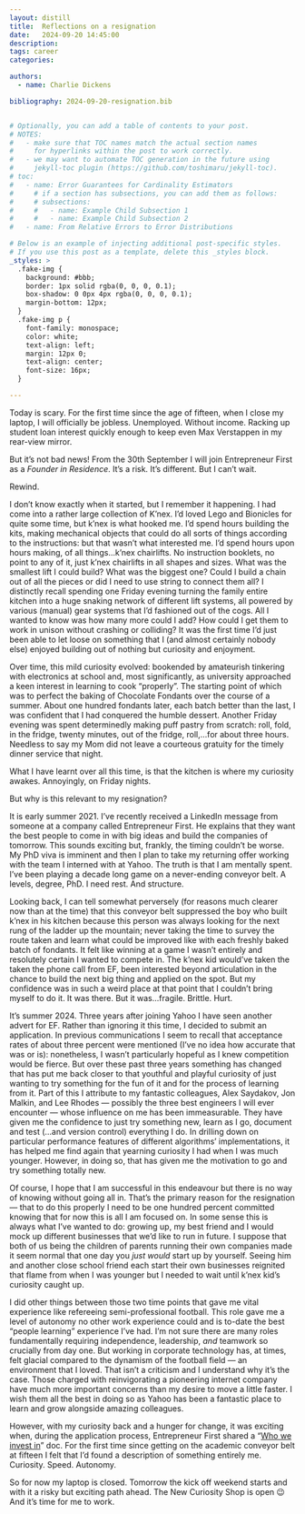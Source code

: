 ```yaml
---
layout: distill
title:  Reflections on a resignation
date:   2024-09-20 14:45:00
description: 
tags: career
categories: 

authors:
  - name: Charlie Dickens

bibliography: 2024-09-20-resignation.bib


# Optionally, you can add a table of contents to your post.
# NOTES:
#   - make sure that TOC names match the actual section names
#     for hyperlinks within the post to work correctly.
#   - we may want to automate TOC generation in the future using
#     jekyll-toc plugin (https://github.com/toshimaru/jekyll-toc).
# toc:
#   - name: Error Guarantees for Cardinality Estimators
#     # if a section has subsections, you can add them as follows:
#     # subsections:
#     #   - name: Example Child Subsection 1
#     #   - name: Example Child Subsection 2
#   - name: From Relative Errors to Error Distributions

# Below is an example of injecting additional post-specific styles.
# If you use this post as a template, delete this _styles block.
_styles: >
  .fake-img {
    background: #bbb;
    border: 1px solid rgba(0, 0, 0, 0.1);
    box-shadow: 0 0px 4px rgba(0, 0, 0, 0.1);
    margin-bottom: 12px;
  }
  .fake-img p {
    font-family: monospace;
    color: white;
    text-align: left;
    margin: 12px 0;
    text-align: center;
    font-size: 16px;
  }

---  
```


Today is scary.  For the first time since the age of fifteen, when I close my laptop, I will officially be jobless.  Unemployed.  Without income.  Racking up student loan interest quickly enough to keep even Max Verstappen in my rear-view mirror.

But it’s not bad news!  From the 30th September I will join Entrepreneur First as a *Founder in Residence*.  It’s a risk.  It’s different.  But I can’t wait.

Rewind.  

I don’t know exactly when it started, but I remember it happening.  I had come into a rather large collection of K’nex.  I’d loved Lego and Bionicles for quite some time, but k’nex is what hooked me.  I’d spend hours building the kits, making mechanical objects that could do all sorts of things according to the instructions: but that wasn’t what interested me.  I’d spend hours upon hours making, of all things…k’nex chairlifts.  No instruction booklets, no point to any of it, just k’nex chairlifts in all shapes and sizes.  What was the smallest lift I could build? What was the biggest one? Could I build a chain out of all the pieces or did I need to use string to connect them all?  I distinctly recall spending one Friday evening turning the family entire kitchen into a huge snaking network of different lift systems, all powered by various (manual) gear systems that I’d fashioned out of the cogs.  All I wanted to know was how many more could I add?  How could I get them to work in unison without crashing or colliding?  It was the first time I’d just been able to let loose on something that I (and almost certainly nobody else) enjoyed building out of nothing but curiosity and enjoyment.

Over time, this mild curiosity evolved: bookended by amateurish tinkering with electronics at school and, most significantly, as university approached a keen interest in learning to cook “properly”.  The starting point of which was to perfect the baking of Chocolate Fondants over the course of a summer.  About one hundred fondants later, each batch better than the last, I was confident that I had conquered the humble dessert.  Another Friday evening was spent determinedly making puff pastry from scratch: roll, fold, in the fridge, twenty minutes, out of the fridge, roll,…for about three hours.  Needless to say my Mom did not leave a courteous gratuity for the timely dinner service that night.  

What I have learnt over all this time, is that the kitchen is where my curiosity awakes.  Annoyingly, on Friday nights.  

But why is this relevant to my resignation?

It is early summer 2021.  I’ve recently received a LinkedIn message from someone at a company called Entrepreneur First.  He explains that they want the best people to come in with big ideas and build the companies of tomorrow.  This sounds exciting but, frankly, the timing couldn’t be worse.  My PhD viva is imminent and then I plan to take my returning offer working with the team I interned with at Yahoo.  The truth is that I am mentally spent.  I’ve been playing a decade long game on a never-ending conveyor belt. A levels, degree, PhD.  I need rest. And structure.  

Looking back, I can tell somewhat perversely (for reasons much clearer now than at the time) that this conveyor belt suppressed the boy who built k’nex in his kitchen because this person was always looking for the next rung of the ladder up the mountain; never taking the time to survey the route taken and learn what could be improved like with each freshly baked batch of fondants.  It felt like winning at a game I wasn’t entirely and resolutely certain I wanted to compete in.  The k’nex kid would’ve taken the taken the phone call from EF, been interested beyond articulation in the chance to build the next big thing and applied on the spot.  But my confidence was in such a weird place at that point that I couldn’t bring myself to do it.  It was there.  But it was…fragile.  Brittle.  Hurt.  

It’s summer 2024.  Three years after joining Yahoo I have seen another advert for EF.  Rather than ignoring it this time, I decided to submit an application.  In previous communications I seem to recall that acceptance rates of about three percent were mentioned (I’ve no idea how accurate that was or is): nonetheless, I wasn’t particularly hopeful as I knew competition would be fierce.  But over these past three years something has changed that has put me back closer to that youthful and playful curiosity of just wanting to try something for the fun of it and for the process of learning from it.  Part of this I attribute to my fantastic colleagues, Alex Saydakov, Jon Malkin, and Lee Rhodes — possibly the three best engineers I will ever encounter — whose influence on me has been immeasurable.  They have given me the confidence to just try something new, learn as I go, document and test (…and version control) everything I do.  In drilling down on particular performance features of different algorithms’ implementations, it has helped me find again that yearning curiosity I had when I was much younger.  However, in doing so, that has given me the motivation to go and try something totally new.  

Of course, I hope that I am successful in this endeavour but there is no way of knowing without going all in.  That’s the primary reason for the resignation — that to do this properly I need to be one hundred percent committed knowing that for now this is all I am focused on.  In some sense this is always what I’ve wanted to do: growing up, my best friend and I would mock up different businesses that we’d like to run in future.  I suppose that both of us being the children of parents running their own companies made it seem normal that one day you *just would* start up by yourself.  Seeing him and another close school friend each start their own businesses reignited that flame from when I was younger but I needed to wait until k’nex kid’s curiosity caught up.  

I did other things between those two time points that gave me vital experience like refereeing semi-professional football.  This role gave me a level of autonomy no other work experience could and is to-date the best “people learning” experience I’ve had.  I’m not sure there are many roles fundamentally requiring independence, leadership, *and* teamwork so crucially from day one.  But working in corporate technology has, at times, felt glacial compared to the dynamism of the football field — an environment that I loved.  That isn’t a criticism and I understand why it’s the case.  Those charged with reinvigorating a pioneering internet company have much more important concerns than my desire to move a little faster.  I wish them all the best in doing so as Yahoo has been a fantastic place to learn and grow alongside amazing colleagues.

However, with my curiosity back and a hunger for change, it was exciting when, during the application process, Entrepreneur First shared a “[Who we invest in](https://www.joinef.com/programs/who-we-invest-in/)” doc.  For the first time since getting on the academic conveyor belt at fifteen I felt that I’d found a description of something entirely me.  Curiosity.  Speed.  Autonomy.  

So for now my laptop is closed.  Tomorrow the kick off weekend starts and with it a risky but exciting path ahead.  The New Curiosity Shop is open 😉 And it’s time for me to work.